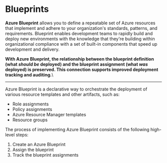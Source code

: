 # Blueprints

**Azure Blueprint** allows you to define a repeatable set of Azure resources that implement and adhere to your organization's standards, patterns, and requirements. Blueprint enables development teams to rapidly build and deploy new environments with the knowledge that they're building within organizational compliance with a set of built-in components that speed up development and delivery.

**With Azure Blueprint, the relationship between the blueprint definition (what **_**should be**_** deployed) and the blueprint assignment (what **_**was**_** deployed) is preserved. This connection supports improved deployment tracking and auditing.**\
****

Azure Blueprint is a declarative way to orchestrate the deployment of various resource templates and other artifacts, such as:

* Role assignments
* Policy assignments
* Azure Resource Manager templates
* Resource groups

The process of implementing Azure Blueprint consists of the following high-level steps:

1. Create an Azure Blueprint
2. Assign the blueprint
3. Track the blueprint assignments

